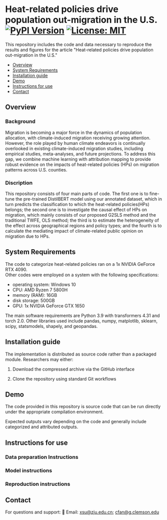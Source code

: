 # Heat-related policies drive population out-migration in the U.S. [![PyPI Version](https://img.shields.io/pypi/v/projectname.svg)](https://pypi.org/projectprojectname/) [![License: MIT](https://img.shields.io/badge/License-MIT-yellow.svg)](https://opensource.org/license/MIT)
This repository includes the code and data necessary to reproduce the results and figures for the article "Heat-related policies drive population out-migration in the U.S." 

- [Overview](#Overview)
- [System Requirements](#SystemRequirements)
- [Installation guide](#Installationguide)
- [Demo](#Demo)
- [Instructions for use](#Instructionsforuse)
- [Contact](#Contact)

## Overview <a id="Overview"></a>
### **Background** 
Migration is becoming a major force in the dynamics of population allocation, with climate-induced migration receiving growing attention. However, the role played by human climate endeavors is continually overlooked in existing climate-induced migration studies, including empirical studies, meta-analyses, and future projections. To address this gap, we combine machine learning with attribution mapping to provide robust evidence on the impacts of heat-related policies (HPs) on migration patterns across U.S. counties. 
### **Discription** 
This repository consists of four main parts of code. The first one is to fine-tune the pre-trained DistilBERT model using our annotated dataset, which in turn predicts the classification to which the heat-related policies(HPs) belongs; the second one is to investigate the causal effect of HPs on migration, which mainly consists of our proposed G2SLS method and the traditional TWFE, OLS method; the third is to estimate the heterogeneity of the effect across geographical regions and policy types; and the fourth is to calculate the mediating impact of climate-related public opinion on migration due to HPs. 

## System Requirements <a id="SystemRequirements"></a>
The code to categorize heat-related policies ran on a 1x NVIDIA GeForce RTX 4090.  
Other codes were employed on a system with the following specifications:
- operating system: Windows 10
- CPU: AMD Ryzen 7 5800H
- memory (RAM): 16GB
- disk storage: 500GB
- GPU: 1x NVIDIA GeForce GTX 1650

The main software requirements are Python 3.9 with transformers 4.31 and torch 2.0. Other libraries used include pandas, numpy, matplotlib, sklearn, scipy, statsmodels, shapely, and geopandas.

## Installation guide <a id="Installationguide"></a>
The implementation is distributed as source code rather than a packaged module. Researchers may either:

1. Download the compressed archive via the GitHub interface

2. Clone the repository using standard Git workflows

## Demo <a id="Demo"></a>
The code provided in this repository is source code that can be run directly under the appropriate compilation environment.

Expected outputs vary depending on the code and generally include categorized and attributed outputs.

## Instructions for use <a id="Instructionsforuse"></a>
### Data preparation Instructions

### Model instructions

### Reproduction instructions

## Contact <a id="Contact"></a>
For questions and support:
📧 Email: xsu@zju.edu.cn; cfan@g.clemson.edu
